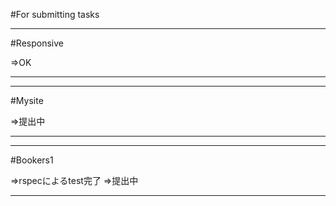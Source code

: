 #For submitting tasks

---------------------

#Responsive

⇒OK

---------------------

----------------------------------------------------------

#Mysite

⇒提出中

----------------------------------------------------------

----------------------------------------------------------

#Bookers1

⇒rspecによるtest完了
⇒提出中

----------------------------------------------------------
